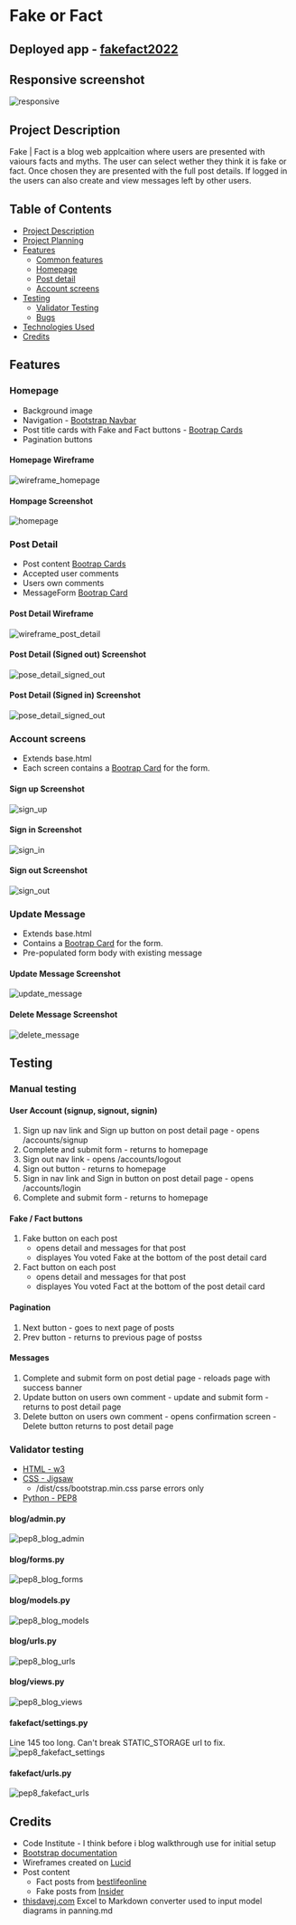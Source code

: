 # Fake or Fact
## Deployed app - [fakefact2022](https://fakefact2022.herokuapp.com/)

## Responsive screenshot
![responsive](readme_images/responsive.PNG)

## Project Description
Fake | Fact is a blog web applcaition where users are presented with vaiours facts and myths. The user can select wether they think it is fake or fact. Once chosen they are presented with the full post details. If logged in the users can also create and view messages left by other users. 

## Table of Contents
-   [Project Description](#project-description)
-   [Project Planning](docs/planning.md)
-   [Features](#features)
    -   [Common features](#common-features)
    -   [Homepage](#homepage)
    -   [Post detail](#post-detail)
    -   [Account screens](#account-screen)
-   [Testing](#testing)
    -   [Validator Testing](#validator-testing)
    -   [Bugs](#bugs)
-   [Technologies Used](#technologies-user)
-   [Credits](#credits)

## Features
### Homepage
-   Background image
-   Navigation - [Bootstrap Navbar](https://getbootstrap.com/docs/5.2/components/navbar/)
-   Post title cards with Fake and Fact buttons - [Bootrap Cards](https://getbootstrap.com/docs/5.2/components/card/)
-   Pagination buttons

#### Homepage Wireframe
![wireframe_homepage](readme_images/wireframe_homepage.PNG)

#### Hompage Screenshot
![homepage](readme_images/homepage.png)

### Post Detail
-   Post content [Bootrap Cards](https://getbootstrap.com/docs/5.2/components/card/)
-   Accepted user comments
-   Users own comments
-   MessageForm [Bootrap Card](https://getbootstrap.com/docs/5.2/components/card/)

#### Post Detail Wireframe
![wireframe_post_detail](readme_images/wireframe_post_detail.PNG)

#### Post Detail (Signed out) Screenshot
![pose_detail_signed_out](readme_images/post_detail_signed_out.PNG)

#### Post Detail (Signed in) Screenshot
![pose_detail_signed_out](readme_images/post_detail_signed_in.PNG)

### Account screens
-   Extends base.html
-   Each screen contains a [Bootrap Card](https://getbootstrap.com/docs/5.2/components/card/) for the form.

#### Sign up Screenshot
![sign_up](readme_images/sign_up.PNG)

#### Sign in Screenshot
![sign_in](readme_images/sign_in.PNG)

#### Sign out Screenshot
![sign_out](readme_images/sign_out.png)

### Update Message
-   Extends base.html
-   Contains a [Bootrap Card](https://getbootstrap.com/docs/5.2/components/card/) for the form.
-   Pre-populated form body with existing message

#### Update Message Screenshot
![update_message](readme_images/update_message.PNG)

#### Delete Message Screenshot
![delete_message](readme_images/delete_message.PNG)

## Testing

### Manual testing
#### User Account (signup, signout, signin) 
1. Sign up nav link and Sign up button on post detail page - opens /accounts/signup
2. Complete and submit form - returns to homepage
3. Sign out nav link - opens /accounts/logout
4. Sign out button - returns to homepage
5. Sign in nav link and Sign in button on post detail page - opens /accounts/login
6. Complete and submit form - returns to homepage

#### Fake / Fact buttons
1. Fake button on each post
    -   opens detail and messages for that post
    -   displayes You voted Fake at the bottom of the post detail card
2. Fact button on each post
    -   opens detail and messages for that post
    -   displayes You voted Fact at the bottom of the post detail card

#### Pagination
1. Next button - goes to next page of posts
2. Prev button - returns to previous page of postss

#### Messages
1. Complete and submit form on post detial page - reloads page with success banner
2. Update button on users own comment - update and submit form - returns to post detail page
3. Delete button on users own comment - opens confirmation screen - Delete button returns to post detail page

### Validator testing
-   [HTML - w3](https://validator.w3.org/nu/?doc=https%3A%2F%2Ffakefact2022.herokuapp.com%2F)
-   [CSS - Jigsaw](https://jigsaw.w3.org/css-validator/validator?uri=https%3A%2F%2Ffakefact2022.herokuapp.com%2F&profile=css3svg&usermedium=all&warning=1&vextwarning=&lang=en)
    -   /dist/css/bootstrap.min.css parse errors only
-   [Python - PEP8](docs/pep8_screenshots.md)

#### blog/admin.py
![pep8_blog_admin](readme_images/pep8_blog_admin.PNG)

#### blog/forms.py
![pep8_blog_forms](readme_images/pep8_blog_forms.PNG)

#### blog/models.py
![pep8_blog_models](readme_images/pep8_blog_models.PNG)

#### blog/urls.py
![pep8_blog_urls](readme_images/pep8_blog_urls.PNG)

#### blog/views.py
![pep8_blog_views](readme_images/pep8_blog_views.PNG)

#### fakefact/settings.py
Line 145 too long. Can't break STATIC_STORAGE url to fix.
![pep8_fakefact_settings](readme_images/pep8_fakefact_settings.PNG)

#### fakefact/urls.py
![pep8_fakefact_urls](readme_images/pep8_fakefact_urls.PNG)

## Credits
-   Code Institute - I think before i blog walkthrough use for initial setup
-   [Bootstrap documentation](https://getbootstrap.com/)
-   Wireframes created on [Lucid](https://lucid.app/)
-   Post content
    -   Fact posts from [bestlifeonline](https://bestlifeonline.com/common-myths/)
    -   Fake posts from [Insider](https://www.insider.com/true-facts-that-sound-fake-2017-8#the-guinness-book-of-world-records-was-created-to-settle-bar-arguments-4)
-   [thisdavej.com](https://thisdavej.com/copy-table-in-excel-and-paste-as-a-markdown-table/) Excel to Markdown converter used to input model diagrams in panning.md